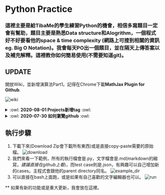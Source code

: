 # Python Practice

### 這裡主要是給TibaMe的學生練習Python的機會，相信多寫題目一定會有幫助，題目主要是熟悉Data structure和Alogrithm，一個程式好不好要看他的space & time complexity (網路上可搜到相關的資訊 eg. Big O Notation)。我會每天PO出一個題目，並在隔天上傳答案以及補充解釋。這裡教你如何簡易使用(不需要知道git)。

## UPDATE

開放Wiki，並新增演算法Part1。記得在Chrome下載**MathJax Plugin for Github**. 

![wiki](https://i.ibb.co/YL3PdDg/Screen-Shot-2020-08-03-at-4-00-32-AM.png)

<details>
  <summary>
    :owl: <b>2020-08-01 Projects新增tag</b> :owl:
   </summary>
  
在 Projects 中新增tag，之後能利用filter過濾想要的主題，顏色也會區分難易度。
```diff
+ 簡單 (easy)
! 中等 (medium)
- 進階 (Hard or above)
```
![project_tag](https://i.ibb.co/1MPVrqD/Screen-Shot-2020-08-01-at-12-48-41-AM.png)
</details>

<details>
  <summary>
    :owl: <b>2020-07-30 如何瀏覽github</b> :owl:
  </summary>
  
這裡介紹github瀏覽的基本功能：
![content](https://i.ibb.co/QH0XKyW/Screen-Shot-2020-07-30-at-10-56-06-AM.png)
1. _Issues_: 類似留言板，如果有任何不懂coding或是尋求詳解，可以在上面問。若是對系統方面有進一步改進的需求也可以開帖。Filters可以打關鍵字找到想要查詢的帖; Label也是進階搜帖用的，記得開帖時tag相關的label方便大家搜索; New Issue就是開新的討論。**對了！大家要創一個github帳號，並查看第一則留言**。
![issues](https://i.ibb.co/vj7qf3Z/Screen-Shot-2020-07-30-at-11-24-46-AM.png)
2. _Projects_: 上面會整理之後會做的題目，現在進行的以及做完的題目，也附有連結直接到問題所在的目錄。
![projects](https://i.ibb.co/rZQFpXN/Screen-Shot-2020-07-30-at-11-47-50-AM.png)
3. __wiki__: 這裡如同issues一樣是開放大家編輯的，大家整理出來的知識可以集中管理方便之後瀏覽，如果之後有需要對答案做補充的相關知識，我也會放在這裡。記得學Markdown語言(很簡單)，他能讓你做簡易的文字編輯及內嵌圖片等。
4. __Releases__: 這裡存放不同的版本，並且我會紀錄系統做了什麼修改，或是增加什麼文件。如果要瀏覽到之前版本請按下去，我每天會做一個Release標籤。
5. __Unwatching__: 如果創了帳號，可以follow我的"網站(repository)"，新增, 版本修改, 有人在issues上問了問題，都會收到通知。
</details>

## 執行步驟
1. 下載下來(Download Zip會下載所有東西)或是直接copy-paste需要的原始檔。
  ![download](https://i.ibb.co/m08GsKG/Screen-Shot-2020-07-29-at-3-01-07-PM.png)
2. 我們來看一下範例，所有的執行檔會是.py，文字檔會是.md(markdown的縮寫，*建議直接在github上看*)，而test case則是.json，有興趣可以自己增加新的cases。主程式會跟他的parent directory同名。
  ![example_dir](https://i.ibb.co/FB1N8J7/Screen-Shot-2020-07-29-at-3-35-15-PM.png)
3. 可以直接在bash上面跑，或是如果有自己喜歡的文字編輯器也可以。
  ![run](https://i.ibb.co/3vhRnJX/Screen-Shot-2020-07-29-at-3-51-45-PM.png)

** 如果有新的功能或是重大更新，我會放在這裡。
